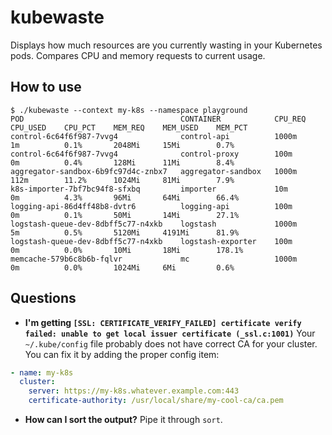 kubewaste
=========

Displays how much resources are you currently wasting in your Kubernetes pods. Compares CPU and memory requests to current usage.


How to use
----------

```
$ ./kubewaste --context my-k8s --namespace playground
POD                                   CONTAINER            CPU_REQ    CPU_USED    CPU_PCT    MEM_REQ    MEM_USED    MEM_PCT
control-6c64f6f987-7vvg4              control-api          1000m      1m          0.1%       2048Mi     15Mi        0.7%
control-6c64f6f987-7vvg4              control-proxy        100m       0m          0.4%       128Mi      11Mi        8.4%
aggregator-sandbox-6b9fc97d4c-znbx7   aggregator-sandbox   1000m      112m        11.2%      1024Mi     81Mi        7.9%
k8s-importer-7bf7bc94f8-sfxbq         importer             10m        0m          4.3%       96Mi       64Mi        66.4%
logging-api-86d4ff48b8-dvtr6          logging-api          100m       0m          0.1%       50Mi       14Mi        27.1%
logstash-queue-dev-8dbff5c77-n4xkb    logstash             1000m      5m          0.5%       5120Mi     4191Mi      81.9%
logstash-queue-dev-8dbff5c77-n4xkb    logstash-exporter    100m       0m          0.0%       10Mi       18Mi        178.1%
memcache-579b6c8b6b-fqlvr             mc                   1000m      0m          0.0%       1024Mi     6Mi         0.6%
```


Questions
---------

* **I'm getting `[SSL: CERTIFICATE_VERIFY_FAILED] certificate verify failed: unable to get local issuer certificate (_ssl.c:1001)`**
Your `~/.kube/config` file probably does not have correct CA for your cluster. You can fix it by adding the proper config item:

```yaml
- name: my-k8s
  cluster:
    server: https://my-k8s.whatever.example.com:443
    certificate-authority: /usr/local/share/my-cool-ca/ca.pem
```

* **How can I sort the output?**
Pipe it through `sort`.

